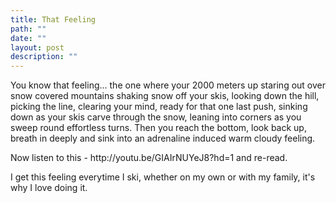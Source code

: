 ```yaml
---
title: That Feeling
path: ""
date: ""
layout: post
description: ""
---
```

<p>You know that feeling... the one where your 2000 meters up staring out over snow covered mountains shaking snow off your skis, looking down the hill, picking the line, clearing your mind, ready for that one last push, sinking down as your skis carve through the snow, leaning into corners as you sweep round effortless turns. Then you reach the bottom, look back up, breath in deeply and sink into an adrenaline induced warm cloudy feeling.</p><p>Now listen to this -&nbsp;http://youtu.be/GIAIrNUYeJ8?hd=1 and re-read.</p><p>I get this feeling everytime I ski, whether on my own or with my family, it&#39;s why I love doing it.</p>
